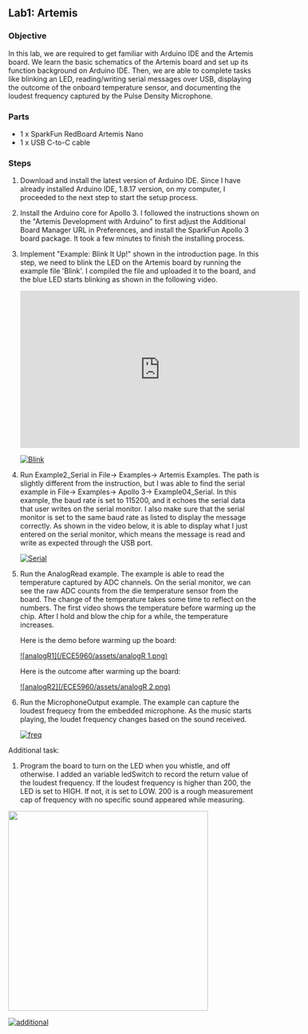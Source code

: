 ## Lab1: Artemis

### Objective
In this lab, we are required to get familiar with Arduino IDE and the Artemis board. We learn the basic schematics of the Artemis board and set up its function background on Arduino IDE. Then, we are able to complete tasks like blinking an LED, reading/writing serial messages over USB, displaying the outcome of the onboard temperature sensor, and documenting the loudest frequency captured by the Pulse Density Microphone.

### Parts
- 1 x SparkFun RedBoard Artemis Nano
- 1 x USB C-to-C cable

### Steps
1. Download and install the latest version of Arduino IDE. Since I have already installed Arduino IDE, 1.8.17 version, on my computer, I proceeded to the next step to start the setup process.

2. Install the Arduino core for Apollo 3. I followed the instructions shown on the "Artemis Development with Arduino" to first adjust the Additional Board Manager URL in Preferences, and install the SparkFun Apollo 3 board package. It took a few minutes to finish the installing process.

3. Implement "Example: Blink It Up!" shown in the introduction page. In this step, we need to blink the LED on the Artemis board by running the example file 'Blink'. I compiled the file and uploaded it to the board, and the blue LED starts blinking as shown in the following video.
    <iframe width="560" height="315" src="https://youtu.be/XM9cvpO2SmM" frameborder="0" allow="autoplay; encrypted-media" allowfullscreen></iframe>

    [![Blink](/ECE5960/assets/blink.png)](https://youtu.be/XM9cvpO2SmM)

4. Run Example2_Serial in File-> Examples-> Artemis Examples. The path is slightly different from the instruction, but I was able to find the serial example in File-> Examples-> Apollo 3-> Example04_Serial. In this example, the baud rate is set to 115200, and it echoes the serial data that user writes on the serial monitor. I also make sure that the serial monitor is set to the same baud rate as listed to display the message correctly. As shown in the video below, it is able to display what I just entered on the serial monitor, which means the message is read and write as expected through the USB port.
    
    [![Serial](/ECE5960/assets/serial.png)](https://youtu.be/Sm3dK7V2JJA)

5. Run the AnalogRead example. The example is able to read the temperature captured by ADC channels. On the serial monitor, we can see the raw ADC counts from the die temperature sensor from the board. The change of the temperature takes some time to reflect on the numbers. The first video shows the temperature before warming up the chip. After I hold and blow the chip for a while, the temperature increases.

    Here is the demo before warming up the board:
    
    [![analogR1](/ECE5960/assets/analogR 1.png)](https://youtu.be/-yx9y1qBAr0)
    
    Here is the outcome after warming up the board:
    
    [![analogR2](/ECE5960/assets/analogR 2.png)](https://youtu.be/Wm96Pu9kFZA)

6. Run the MicrophoneOutput example. The example can capture the loudest frequecy from the embedded microphone. As the music starts playing, the loudet frequency changes based on the sound received.
    
    [![freq](/ECE5960/assets/mic.png)](https://youtu.be/TVpvZs10Qlo)

Additional task:
1. Program the board to turn on the LED when you whistle, and off otherwise. I added an variable ledSwitch to record the return value of the loudest frequency. If the loudest frequency is higher than 200, the LED is set to HIGH. If not, it is set to LOW. 200 is a rough measurement cap of frequency with no specific sound appeared while measuring. 

<img src="/ECE5960/assets/ledSwitch.png" width="400">

[![additional](/ECE5960/assets/mic2.png)](https://youtu.be/6Jqbclp8EBI)

